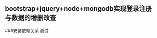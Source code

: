 bootstrap+jquery+node+mongodb实现登录注册与数据的增删改查
---------------------------------------------------------
###安装依赖关系
        测试
